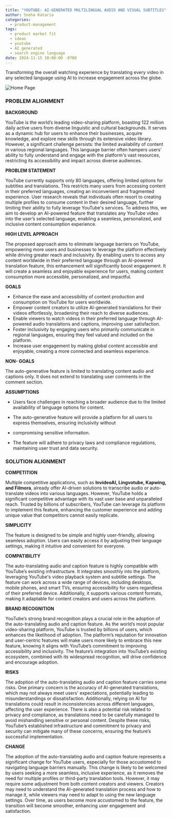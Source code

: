 ```yaml
---
title: "YOUTUBE: AI-GENERATED MULTILINGUAL AUDIO AND VISUAL SUBTITLES"
author: Sneha Kataria
categories: 
  - product-management
tags: 
  - product market fit 
  - ideas 
  - youtube 
  - AI generated 
  - search engine language
date: 2024-11-15 10:00:00 -0700
---
```


Transforming the overall watching experience by translating every video in any selected language using AI to increase
engagement across the globe.

![Home Page](/blog/assets/youtube_multilingual/home_page.png)

### PROBLEM ALIGNMENT

**BACKGROUND**

YouTube is the world’s leading video-sharing platform, boasting 122 million daily active users from diverse linguistic
and cultural backgrounds. It serves as a dynamic hub for users to enhance their businesses, acquire knowledge, and
explore new skills through its extensive video library. However, a significant challenge persists: the limited
availability of content in various regional languages. This language barrier often hampers users’ ability to fully
understand and engage with the platform's vast resources, restricting its accessibility and impact across diverse
audiences.

**PROBLEM STATEMENT**

YouTube currently supports only 80 languages, offering limited options for subtitles and translations. This restricts
many users from accessing content in their preferred languages, creating an inconvenient and fragmented experience.
User research reveals that individuals often resort to creating multiple profiles to consume content in their desired
language, further limiting their ability to fully leverage YouTube's services. To address this, we aim to develop an
AI-powered feature that translates any YouTube video into the user’s selected language, enabling a seamless,
personalized, and inclusive content consumption experience.

**HIGH LEVEL APPROACH**

The proposed approach aims to eliminate language barriers on YouTube, empowering more users and businesses to leverage
the platform effectively while driving greater reach and inclusivity. By enabling users to access any content worldwide
in their preferred language through an AI-powered translation feature, this enhancement will significantly boost
engagement. It will create a seamless and enjoyable experience for users, making content consumption more accessible,
personalized, and impactful.

**GOALS**

- Enhance the ease and accessibility of content production and consumption on YouTube for users worldwide.
- Empower content creators to utilize AI-generated translations for their videos effortlessly, broadening their reach to diverse audiences.
- Enable viewers to watch videos in their preferred language through AI-powered audio translations and captions, improving user satisfaction.
- Foster inclusivity by engaging users who primarily communicate in regional languages, ensuring they feel valued and included on the platform.
- Increase user engagement by making global content accessible and enjoyable, creating a more connected and seamless experience.

**NON- GOALS**

The auto-generative feature is limited to translating content audio and captions only. It does not extend to
translating user comments in the comment section.

**ASSUMPTIONS**

- Users face challenges in reaching a broader audience due to the limited availability of language options for content.

- The auto-generative feature will provide a platform for all users to express themselves, ensuring inclusivity without
- compromising sensitive information.

- The feature will adhere to privacy laws and compliance regulations, maintaining user trust and data security.

### SOLUTION ALIGNMENT

**COMPETITION**

Multiple competitive applications, such as **InvideoAI, Lingvotube, Kapwing, and Filmora**, already offer AI-driven
solutions to transcribe audio or auto-translate videos into various languages. However, YouTube holds a significant 
competitive advantage with its vast user base and unparalleled reach. Trusted by billions of subscribers, YouTube can
leverage its platform to implement this feature, enhancing the customer experience and adding unique value that
competitors cannot easily replicate.

**SIMPLICITY**

The feature is designed to be simple and highly user-friendly, allowing seamless adoption. Users can easily access it
by adjusting their language settings, making it intuitive and convenient for everyone.

**COMPATIBILITY**

The auto-translating audio and caption feature is highly compatible with YouTube’s existing infrastructure. It
integrates smoothly into the platform, leveraging YouTube's video playback system and subtitle settings. The feature
can work across a wide range of devices, including desktops, mobile phones, and smart TVs, ensuring accessibility for
users regardless of their preferred device. Additionally, it supports various content formats, making it adaptable for
content creators and users across the platform.

**BRAND RECOGNITION**

YouTube’s strong brand recognition plays a crucial role in the adoption of the auto-translating audio and caption
feature. As the world’s most popular video-sharing platform, YouTube is trusted by billions of users, which enhances
the likelihood of adoption. The platform’s reputation for innovation and user-centric features will make users more
likely to embrace this new feature, knowing it aligns with YouTube’s commitment to improving accessibility and
inclusivity. The feature’s integration into YouTube’s existing ecosystem, combined with its widespread recognition,
will drive confidence and encourage adoption.

**RISKS**

The adoption of the auto-translating audio and caption feature carries some risks. One primary concern is the accuracy
of AI-generated translations, which may not always meet users' expectations, potentially leading to misunderstandings
or dissatisfaction. Additionally, relying on AI for translations could result in inconsistencies across different
languages, affecting the user experience. There is also a potential risk related to privacy and compliance, as
translations need to be carefully managed to avoid mishandling sensitive or personal content. Despite these risks,
YouTube’s established infrastructure and commitment to privacy and security can mitigate many of these concerns,
ensuring the feature’s successful implementation.

**CHANGE**

The adoption of the auto-translating audio and caption feature represents a significant change for YouTube users,
especially for those accustomed to navigating language barriers manually. This change is likely to be welcomed by
users seeking a more seamless, inclusive experience, as it removes the need for multiple profiles or third-party
translation tools. However, it may require some adjustment from both content creators and viewers. Creators may need to
understand the AI-generated translation process and how to manage it, while viewers may need to adapt to using the new
language settings. Over time, as users become more accustomed to the feature, the transition will become smoother,
enhancing user engagement and satisfaction.